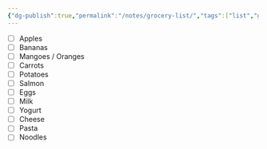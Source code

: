```yaml
---
{"dg-publish":true,"permalink":"/notes/grocery-list/","tags":["list","grocery"],"updated":"2025-01-13T22:03:21.401+05:30"}
---
```


- [ ] Apples
- [ ] Bananas
- [ ] Mangoes / Oranges
- [ ] Carrots
- [ ] Potatoes
- [ ] Salmon
- [ ] Eggs
- [ ] Milk
- [ ] Yogurt
- [ ] Cheese
- [ ] Pasta
- [ ] Noodles